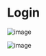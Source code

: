 # Login

![image](https://github.com/user-attachments/assets/b0d46461-601a-4e9c-a892-e28c694f85c3)

![image](https://github.com/user-attachments/assets/005cce49-b3a4-4fca-b970-35f30760fb21)
